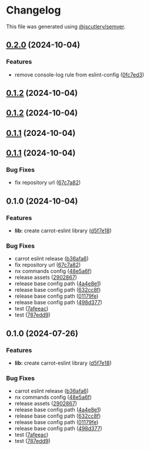# Changelog

This file was generated using [@jscutlery/semver](https://github.com/jscutlery/semver).

## [0.2.0](https://github.com/carrot-foundation/middle-earth/compare/carrot-eslint-0.1.2...carrot-eslint-0.2.0) (2024-10-04)


### Features

* remove console-log rule from eslint-config ([0fc7ed3](https://github.com/carrot-foundation/middle-earth/commit/0fc7ed37d7899353b08b081178928eded43c67b6))

## [0.1.2](https://github.com/carrot-foundation/middle-earth/compare/carrot-eslint-0.1.1...carrot-eslint-0.1.2) (2024-10-04)

## [0.1.2](https://github.com/carrot-foundation/middle-earth/compare/carrot-eslint-0.1.1...carrot-eslint-0.1.2) (2024-10-04)

## [0.1.1](https://github.com/carrot-foundation/middle-earth/compare/carrot-eslint-0.1.0...carrot-eslint-0.1.1) (2024-10-04)

## [0.1.1](https://github.com/carrot-foundation/middle-earth/compare/carrot-eslint-0.1.0...carrot-eslint-0.1.1) (2024-10-04)


### Bug Fixes

* fix repository url ([67c7a82](https://github.com/carrot-foundation/middle-earth/commit/67c7a824fbe409877c2e693749a64ef5f67d600d))

## 0.1.0 (2024-10-04)


### Features

* **lib:** create carrot-eslint library ([d5f7e18](https://github.com/carrot-foundation/middle-earth/commit/d5f7e184933f3983bd8a08b41eb7ceb6013168e6))


### Bug Fixes

* carrot eslint release ([b36afa6](https://github.com/carrot-foundation/middle-earth/commit/b36afa6120aceabe75764d516343a7d9adcda18c))
* fix repository url ([67c7a82](https://github.com/carrot-foundation/middle-earth/commit/67c7a824fbe409877c2e693749a64ef5f67d600d))
* nx commands config ([48e5a6f](https://github.com/carrot-foundation/middle-earth/commit/48e5a6fef69803da376af0cd0834850468e9b71f))
* release assets ([2902867](https://github.com/carrot-foundation/middle-earth/commit/2902867000b8d0de58685029aae47b7541ba564f))
* release base config path ([4a4e8e1](https://github.com/carrot-foundation/middle-earth/commit/4a4e8e100731f5475fa074ede651ee20c660c373))
* release base config path ([632cc8f](https://github.com/carrot-foundation/middle-earth/commit/632cc8f14e7061dd6b2fad2c7bc77c1e4956efd5))
* release base config path ([01179fe](https://github.com/carrot-foundation/middle-earth/commit/01179fee154382fa31ae470d603bf7317b7d709c))
* release base config path ([498d377](https://github.com/carrot-foundation/middle-earth/commit/498d37799b80cd699ed969fd3f30b39e02a73f8c))
* test ([7afeeac](https://github.com/carrot-foundation/middle-earth/commit/7afeeacecae38937c19d9f139489df676191501a))
* test ([787edd9](https://github.com/carrot-foundation/middle-earth/commit/787edd9733097458b9d37ff87d50a4496e32b3e5))

## 0.1.0 (2024-07-26)


### Features

* **lib:** create carrot-eslint library ([d5f7e18](https://github.com/carrot-foundation/middle-earth/commit/d5f7e184933f3983bd8a08b41eb7ceb6013168e6))


### Bug Fixes

* carrot eslint release ([b36afa6](https://github.com/carrot-foundation/middle-earth/commit/b36afa6120aceabe75764d516343a7d9adcda18c))
* nx commands config ([48e5a6f](https://github.com/carrot-foundation/middle-earth/commit/48e5a6fef69803da376af0cd0834850468e9b71f))
* release assets ([2902867](https://github.com/carrot-foundation/middle-earth/commit/2902867000b8d0de58685029aae47b7541ba564f))
* release base config path ([4a4e8e1](https://github.com/carrot-foundation/middle-earth/commit/4a4e8e100731f5475fa074ede651ee20c660c373))
* release base config path ([632cc8f](https://github.com/carrot-foundation/middle-earth/commit/632cc8f14e7061dd6b2fad2c7bc77c1e4956efd5))
* release base config path ([01179fe](https://github.com/carrot-foundation/middle-earth/commit/01179fee154382fa31ae470d603bf7317b7d709c))
* release base config path ([498d377](https://github.com/carrot-foundation/middle-earth/commit/498d37799b80cd699ed969fd3f30b39e02a73f8c))
* test ([7afeeac](https://github.com/carrot-foundation/middle-earth/commit/7afeeacecae38937c19d9f139489df676191501a))
* test ([787edd9](https://github.com/carrot-foundation/middle-earth/commit/787edd9733097458b9d37ff87d50a4496e32b3e5))
